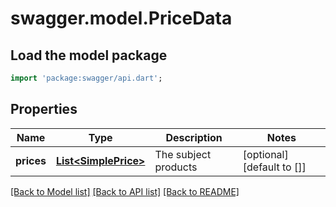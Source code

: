 # swagger.model.PriceData

## Load the model package
```dart
import 'package:swagger/api.dart';
```

## Properties
Name | Type | Description | Notes
------------ | ------------- | ------------- | -------------
**prices** | [**List&lt;SimplePrice&gt;**](SimplePrice.md) | The subject products | [optional] [default to []]

[[Back to Model list]](../README.md#documentation-for-models) [[Back to API list]](../README.md#documentation-for-api-endpoints) [[Back to README]](../README.md)


